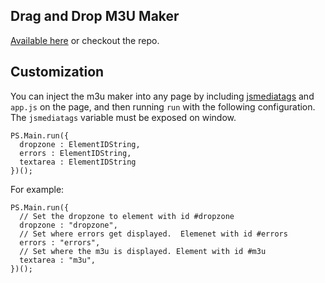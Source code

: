 ## Drag and Drop M3U Maker

[Available here](http://htmlpreview.github.io/?http://github.com/dgendill/drag-and-drop-m3u-maker/blob/master/index.html) or checkout the repo.

## Customization

You can inject the m3u maker into any page by including [jsmediatags](https://github.com/aadsm/jsmediatags) and `app.js` on the page, and then running `run` with the following configuration. The `jsmediatags` variable must be exposed on window.

```
PS.Main.run({
  dropzone : ElementIDString,
  errors : ElementIDString,
  textarea : ElementIDString
})();
```

For example:

```
PS.Main.run({
  // Set the dropzone to element with id #dropzone
  dropzone : "dropzone",
  // Set where errors get displayed.  Elemenet with id #errors
  errors : "errors",
  // Set where the m3u is displayed. Element with id #m3u
  textarea : "m3u",
})();
```

